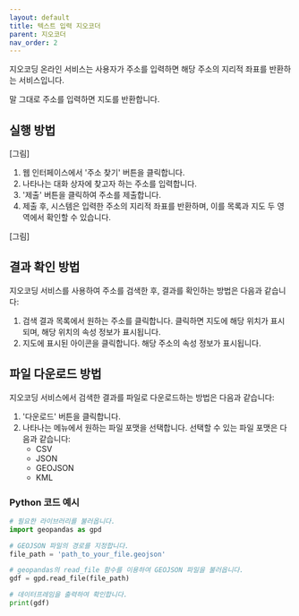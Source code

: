 ```yaml
---
layout: default
title: 텍스트 입력 지오코더
parent: 지오코더
nav_order: 2
---
```



지오코딩 온라인 서비스는 사용자가 주소를 입력하면 해당 주소의 지리적 좌표를 반환하는 서비스입니다. 

말 그대로 주소를 입력하면 지도를 반환합니다.

## 실행 방법

[그림]

1. 웹 인터페이스에서 '주소 찾기' 버튼을 클릭합니다.
2. 나타나는 대화 상자에 찾고자 하는 주소를 입력합니다.
3. '제출' 버튼을 클릭하여 주소를 제출합니다.
4. 제출 후, 시스템은 입력한 주소의 지리적 좌표를 반환하며, 이를 목록과 지도 두 영역에서 확인할 수 있습니다.

[그림]

## 결과 확인 방법

지오코딩 서비스를 사용하여 주소를 검색한 후, 결과를 확인하는 방법은 다음과 같습니다:

1. 검색 결과 목록에서 원하는 주소를 클릭합니다. 클릭하면 지도에 해당 위치가 표시되며, 해당 위치의 속성 정보가 표시됩니다.
1. 지도에 표시된 아이콘을 클릭합니다. 해당 주소의 속성 정보가 표시됩니다.

## 파일 다운로드 방법

지오코딩 서비스에서 검색한 결과를 파일로 다운로드하는 방법은 다음과 같습니다:

1. '다운로드' 버튼을 클릭합니다.
2. 나타나는 메뉴에서 원하는 파일 포맷을 선택합니다. 선택할 수 있는 파일 포맷은 다음과 같습니다:
    * CSV
    * JSON
    * GEOJSON
    * KML

### Python 코드 예시

``` python
# 필요한 라이브러리를 불러옵니다.
import geopandas as gpd

# GEOJSON 파일의 경로를 지정합니다.
file_path = 'path_to_your_file.geojson'

# geopandas의 read_file 함수를 이용하여 GEOJSON 파일을 불러옵니다.
gdf = gpd.read_file(file_path)

# 데이터프레임을 출력하여 확인합니다.
print(gdf)
```
